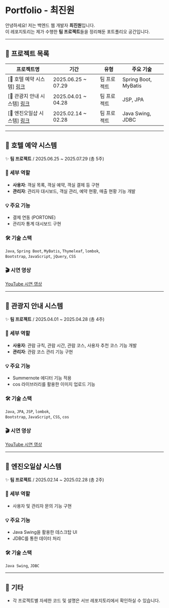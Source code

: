 # Portfolio - 최진원

안녕하세요! 저는 백엔드 웹 개발자 **최진원**입니다.  
이 레포지토리는 제가 수행한 **팀 프로젝트**들을 정리해둔 포트폴리오 공간입니다.

---

## 📁 프로젝트 목록

| 프로젝트명 | 기간 | 유형 | 주요 기술 |
|------------|------|------|------------|
| [🏨 호텔 예약 시스템] [링크](https://github.com/d2ckbum/hotel_mimir.git) | 2025.06.25 ~ 07.29 | 팀 프로젝트 | Spring Boot, MyBatis |
| [🏯 관광지 안내 시스템] [링크](https://github.com/d2ckbum/Gung_On.git) | 2025.04.01 ~ 04.28 | 팀 프로젝트 | JSP, JPA |
| [🚗 엔진오일샵 시스템] [링크](https://github.com/d2ckbum/group_prj.git) | 2025.02.14 ~ 02.28 | 팀 프로젝트 | Java Swing, JDBC |

---

## 🏨 호텔 예약 시스템

✨ **팀 프로젝트** / 2025.06.25 ~ 2025.07.29 (총 5주)

###

### 🔧 세부 역할
- **사용자**: 객실 목록, 객실 예약, 객실 결제 등 구현
- **관리자**: 관리자 대시보드, 객실 관리, 예약 현황, 매출 현황 기능 개발

### 💡 주요 기능
- 결제 연동 (PORTONE)
- 관리자 통계 대시보드 구현

### 🛠 기술 스택
`Java`, `Spring Boot`, `MyBatis`, `Thymeleaf`, `lombok`,  
`Bootstrap`, `JavaScript`, `jQuery`, `CSS`

### 🎬 시연 영상
[YouTube 시연 영상](https://youtu.be/0ly_Di_QGrw)

---

## 🏯 관광지 안내 시스템

✨ **팀 프로젝트** / 2025.04.01 ~ 2025.04.28 (총 4주)

### 🔧 세부 역할
- **사용자**: 관람 규칙, 관람 시간, 관람 코스, 사용자 추천 코스 기능 개발
- **관리자**: 관람 코스 관리 기능 구현

### 💡 주요 기능
- Summernote 에디터 기능 적용
- cos 라이브러리를 활용한 이미지 업로드 기능

### 🛠 기술 스택
`Java`, `JPA`, `JSP`, `lombok`,  
`Bootstrap`, `JavaScript`, `CSS`, `cos`

### 🎬 시연 영상
[YouTube 시연 영상](https://youtu.be/EWEOoYJBN9E)

---

## 🚗 엔진오일샵 시스템

✨ **팀 프로젝트** / 2025.02.14 ~ 2025.02.28 (총 2주)

### 🔧 세부 역할
- 사용자 및 관리자 문의 기능 구현

### 💡 주요 기능
- Java Swing을 활용한 데스크탑 UI
- JDBC를 통한 데이터 처리

### 🛠 기술 스택
`Java Swing`, `JDBC`

---

## 🔗 기타

- 각 프로젝트별 자세한 코드 및 설명은 서브 레포지토리에서 확인하실 수 있습니다.
